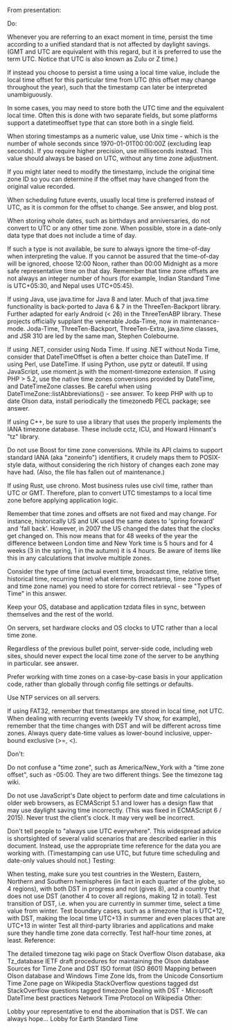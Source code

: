 From presentation: 

Do:

Whenever you are referring to an exact moment in time, persist the time according to a unified standard that is not affected by daylight savings. (GMT and UTC are equivalent with this regard, but it is preferred to use the term UTC. Notice that UTC is also known as Zulu or Z time.)

If instead you choose to persist a time using a local time value, include the local time offset for this particular time from UTC (this offset may change throughout the year), such that the timestamp can later be interpreted unambiguously.

In some cases, you may need to store both the UTC time and the equivalent local time. Often this is done with two separate fields, but some platforms support a datetimeoffset type that can store both in a single field.

When storing timestamps as a numeric value, use Unix time - which is the number of whole seconds since 1970-01-01T00:00:00Z (excluding leap seconds). If you require higher precision, use milliseconds instead. This value should always be based on UTC, without any time zone adjustment.

If you might later need to modify the timestamp, include the original time zone ID so you can determine if the offset may have changed from the original value recorded.

When scheduling future events, usually local time is preferred instead of UTC, as it is common for the offset to change. See answer, and blog post.

When storing whole dates, such as birthdays and anniversaries, do not convert to UTC or any other time zone.
When possible, store in a date-only data type that does not include a time of day.

If such a type is not available, be sure to always ignore the time-of-day when interpreting the value. If you cannot be assured that the time-of-day will be ignored, choose 12:00 Noon, rather than 00:00 Midnight as a more safe representative time on that day.
Remember that time zone offsets are not always an integer number of hours (for example, Indian Standard Time is UTC+05:30, and Nepal uses UTC+05:45).

If using Java, use java.time for Java 8 and later.
Much of that java.time functionality is back-ported to Java 6 & 7 in the ThreeTen-Backport library.
Further adapted for early Android (< 26) in the ThreeTenABP library.
These projects officially supplant the venerable Joda-Time, now in maintenance-mode. Joda-Time, ThreeTen-Backport, ThreeTen-Extra, java.time classes, and JSR 310 are led by the same man, Stephen Colebourne.

If using .NET, consider using Noda Time.
If using .NET without Noda Time, consider that DateTimeOffset is often a better choice than DateTime.
If using Perl, use DateTime.
If using Python, use pytz or dateutil.
If using JavaScript, use moment.js with the moment-timezone extension.
If using PHP > 5.2, use the native time zones conversions provided by DateTime, and DateTimeZone classes. Be careful when using DateTimeZone::listAbbreviations() - see answer. To keep PHP with up to date Olson data, install periodically the timezonedb PECL package; see answer.

If using C++, be sure to use a library that uses the properly implements the IANA timezone database. These include cctz, ICU, and Howard Hinnant's "tz" library.

Do not use Boost for time zone conversions. While its API claims to support standard IANA (aka "zoneinfo") identifiers, it crudely maps them to POSIX-style data, without considering the rich history of changes each zone may have had. (Also, the file has fallen out of maintenance.)

If using Rust, use chrono.
Most business rules use civil time, rather than UTC or GMT. Therefore, plan to convert UTC timestamps to a local time zone before applying application logic.

Remember that time zones and offsets are not fixed and may change. For instance, historically US and UK used the same dates to 'spring forward' and 'fall back'. However, in 2007 the US changed the dates that the clocks get changed on. This now means that for 48 weeks of the year the difference between London time and New York time is 5 hours and for 4 weeks (3 in the spring, 1 in the autumn) it is 4 hours. Be aware of items like this in any calculations that involve multiple zones.

Consider the type of time (actual event time, broadcast time, relative time, historical time, recurring time) what elements (timestamp, time zone offset and time zone name) you need to store for correct retrieval - see "Types of Time" in this answer.

Keep your OS, database and application tzdata files in sync, between themselves and the rest of the world.

On servers, set hardware clocks and OS clocks to UTC rather than a local time zone.

Regardless of the previous bullet point, server-side code, including web sites, should never expect the local time zone of the server to be anything in particular. see answer.

Prefer working with time zones on a case-by-case basis in your application code, rather than globally through config file settings or defaults.

Use NTP services on all servers.

If using FAT32, remember that timestamps are stored in local time, not UTC.
When dealing with recurring events (weekly TV show, for example), remember that the time changes with DST and will be different across time zones.
Always query date-time values as lower-bound inclusive, upper-bound exclusive (>=, <).

Don't:

Do not confuse a "time zone", such as America/New_York with a "time zone offset", such as -05:00. They are two different things. See the timezone tag wiki.

Do not use JavaScript's Date object to perform date and time calculations in older web browsers, as ECMAScript 5.1 and lower has a design flaw that may use daylight saving time incorrectly. (This was fixed in ECMAScript 6 / 2015).
Never trust the client's clock. It may very well be incorrect.

Don't tell people to "always use UTC everywhere". This widespread advice is shortsighted of several valid scenarios that are described earlier in this document. Instead, use the appropriate time reference for the data you are working with. (Timestamping can use UTC, but future time scheduling and date-only values should not.)
Testing:

When testing, make sure you test countries in the Western, Eastern, Northern and Southern hemispheres (in fact in each quarter of the globe, so 4 regions), with both DST in progress and not (gives 8), and a country that does not use DST (another 4 to cover all regions, making 12 in total).
Test transition of DST, i.e. when you are currently in summer time, select a time value from winter.
Test boundary cases, such as a timezone that is UTC+12, with DST, making the local time UTC+13 in summer and even places that are UTC+13 in winter
Test all third-party libraries and applications and make sure they handle time zone data correctly.
Test half-hour time zones, at least.
Reference:

The detailed timezone tag wiki page on Stack Overflow
Olson database, aka Tz_database
IETF draft procedures for maintaining the Olson database
Sources for Time Zone and DST
ISO format (ISO 8601)
Mapping between Olson database and Windows Time Zone Ids, from the Unicode Consortium
Time Zone page on Wikipedia
StackOverflow questions tagged dst
StackOverflow questions tagged timezone
Dealing with DST - Microsoft DateTime best practices
Network Time Protocol on Wikipedia
Other:

Lobby your representative to end the abomination that is DST. We can always hope...
Lobby for Earth Standard Time